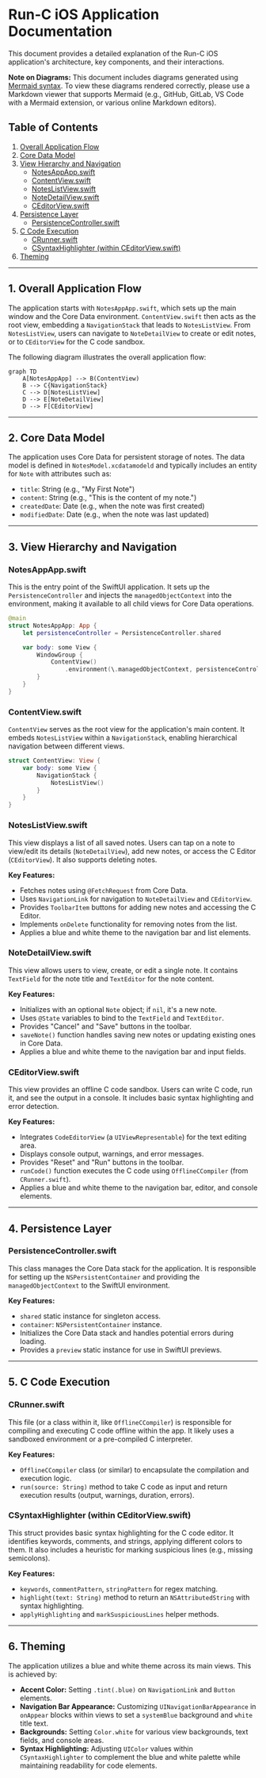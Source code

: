 # Run-C iOS Application Documentation

This document provides a detailed explanation of the Run-C iOS application's architecture, key components, and their interactions.

**Note on Diagrams:** This document includes diagrams generated using [Mermaid syntax](https://mermaid-js.github.io/). To view these diagrams rendered correctly, please use a Markdown viewer that supports Mermaid (e.g., GitHub, GitLab, VS Code with a Mermaid extension, or various online Markdown editors).

## Table of Contents
1.  [Overall Application Flow](#overall-application-flow)
2.  [Core Data Model](#core-data-model)
3.  [View Hierarchy and Navigation](#view-hierarchy-and-navigation)
    *   [NotesAppApp.swift](#notesappappswift)
    *   [ContentView.swift](#contentviewswift)
    *   [NotesListView.swift](#noteslistviewswift)
    *   [NoteDetailView.swift](#notedetailviewswift)
    *   [CEditorView.swift](#ceditorviewswift)
4.  [Persistence Layer](#persistence-layer)
    *   [PersistenceController.swift](#persistencecontrollerswift)
5.  [C Code Execution](#c-code-execution)
    *   [CRunner.swift](#crunnerswift)
    *   [CSyntaxHighlighter (within CEditorView.swift)](#csyntaxhighlighter-within-ceditorviewswift)
6.  [Theming](#theming)

---

## 1. Overall Application Flow

The application starts with `NotesAppApp.swift`, which sets up the main window and the Core Data environment. `ContentView.swift` then acts as the root view, embedding a `NavigationStack` that leads to `NotesListView`. From `NotesListView`, users can navigate to `NoteDetailView` to create or edit notes, or to `CEditorView` for the C code sandbox.

The following diagram illustrates the overall application flow:

```mermaid
graph TD
    A[NotesAppApp] --> B(ContentView)
    B --> C{NavigationStack}
    C --> D[NotesListView]
    D --> E[NoteDetailView]
    D --> F[CEditorView]
```

---

## 2. Core Data Model

The application uses Core Data for persistent storage of notes. The data model is defined in `NotesModel.xcdatamodeld` and typically includes an entity for `Note` with attributes such as:

*   `title`: String (e.g., "My First Note")
*   `content`: String (e.g., "This is the content of my note.")
*   `createdDate`: Date (e.g., when the note was first created)
*   `modifiedDate`: Date (e.g., when the note was last updated)

---

## 3. View Hierarchy and Navigation

### NotesAppApp.swift

This is the entry point of the SwiftUI application. It sets up the `PersistenceController` and injects the `managedObjectContext` into the environment, making it available to all child views for Core Data operations.

```swift
@main
struct NotesAppApp: App {
    let persistenceController = PersistenceController.shared

    var body: some View {
        WindowGroup {
            ContentView()
                .environment(\.managedObjectContext, persistenceController.container.viewContext)
        }
    }
}
```

### ContentView.swift

`ContentView` serves as the root view for the application's main content. It embeds `NotesListView` within a `NavigationStack`, enabling hierarchical navigation between different views.

```swift
struct ContentView: View {
    var body: some View {
        NavigationStack {
            NotesListView()
        }
    }
}
```

### NotesListView.swift

This view displays a list of all saved notes. Users can tap on a note to view/edit its details (`NoteDetailView`), add new notes, or access the C Editor (`CEditorView`). It also supports deleting notes.

**Key Features:**
*   Fetches notes using `@FetchRequest` from Core Data.
*   Uses `NavigationLink` for navigation to `NoteDetailView` and `CEditorView`.
*   Provides `ToolbarItem` buttons for adding new notes and accessing the C Editor.
*   Implements `onDelete` functionality for removing notes from the list.
*   Applies a blue and white theme to the navigation bar and list elements.

### NoteDetailView.swift

This view allows users to view, create, or edit a single note. It contains `TextField` for the note title and `TextEditor` for the note content.

**Key Features:**
*   Initializes with an optional `Note` object; if `nil`, it's a new note.
*   Uses `@State` variables to bind to the `TextField` and `TextEditor`.
*   Provides "Cancel" and "Save" buttons in the toolbar.
*   `saveNote()` function handles saving new notes or updating existing ones in Core Data.
*   Applies a blue and white theme to the navigation bar and input fields.

### CEditorView.swift

This view provides an offline C code sandbox. Users can write C code, run it, and see the output in a console. It includes basic syntax highlighting and error detection.

**Key Features:**
*   Integrates `CodeEditorView` (a `UIViewRepresentable`) for the text editing area.
*   Displays console output, warnings, and error messages.
*   Provides "Reset" and "Run" buttons in the toolbar.
*   `runCode()` function executes the C code using `OfflineCCompiler` (from `CRunner.swift`).
*   Applies a blue and white theme to the navigation bar, editor, and console elements.

---

## 4. Persistence Layer

### PersistenceController.swift

This class manages the Core Data stack for the application. It is responsible for setting up the `NSPersistentContainer` and providing the `managedObjectContext` to the SwiftUI environment.

**Key Features:**
*   `shared` static instance for singleton access.
*   `container`: `NSPersistentContainer` instance.
*   Initializes the Core Data stack and handles potential errors during loading.
*   Provides a `preview` static instance for use in SwiftUI previews.

---

## 5. C Code Execution

### CRunner.swift

This file (or a class within it, like `OfflineCCompiler`) is responsible for compiling and executing C code offline within the app. It likely uses a sandboxed environment or a pre-compiled C interpreter.

**Key Features:**
*   `OfflineCCompiler` class (or similar) to encapsulate the compilation and execution logic.
*   `run(source: String)` method to take C code as input and return execution results (output, warnings, duration, errors).

### CSyntaxHighlighter (within CEditorView.swift)

This struct provides basic syntax highlighting for the C code editor. It identifies keywords, comments, and strings, applying different colors to them. It also includes a heuristic for marking suspicious lines (e.g., missing semicolons).

**Key Features:**
*   `keywords`, `commentPattern`, `stringPattern` for regex matching.
*   `highlight(text: String)` method to return an `NSAttributedString` with syntax highlighting.
*   `applyHighlighting` and `markSuspiciousLines` helper methods.

---

## 6. Theming

The application utilizes a blue and white theme across its main views. This is achieved by:

*   **Accent Color:** Setting `.tint(.blue)` on `NavigationLink` and `Button` elements.
*   **Navigation Bar Appearance:** Customizing `UINavigationBarAppearance` in `onAppear` blocks within views to set a `systemBlue` background and `white` title text.
*   **Backgrounds:** Setting `Color.white` for various view backgrounds, text fields, and console areas.
*   **Syntax Highlighting:** Adjusting `UIColor` values within `CSyntaxHighlighter` to complement the blue and white palette while maintaining readability for code elements.
